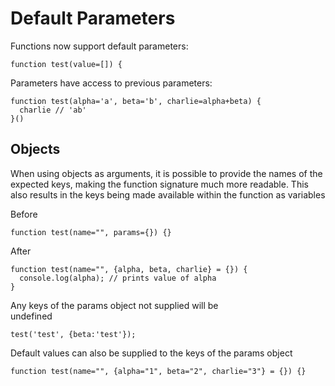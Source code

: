 # Default Parameters

Functions now support default parameters:

```
function test(value=[]) {
```

Parameters have access to previous parameters:

```
function test(alpha='a', beta='b', charlie=alpha+beta) {
  charlie // 'ab'
}()
```

## 

## Objects

When using objects as arguments, it is possible to provide the names of the expected keys, making the function signature much more readable. This also results in the keys being made available within the function as variables

Before

```
function test(name="", params={}) {}
```

After

```
function test(name="", {alpha, beta, charlie} = {}) {
  console.log(alpha); // prints value of alpha
}
```

Any keys of the params object not supplied will be  
undefined

```
test('test', {beta:'test'});
```

Default values can also be supplied to the keys of the params object

```
function test(name="", {alpha="1", beta="2", charlie="3"} = {}) {}
```



